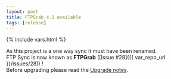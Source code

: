 ```yaml
---
layout: post
title: FTPGrab 4.1 available
tags: [release]
---
```

{% include vars.html %}

As this project is a one way sync it must have been renamed.<br />
FTP Sync is now known as **FTPGrab** ([Issue #28]({{ var_repo_url }}/issues/28)) !<br />
Before upgrading please read the [Upgrade notes](/doc/upgrade-notes).
